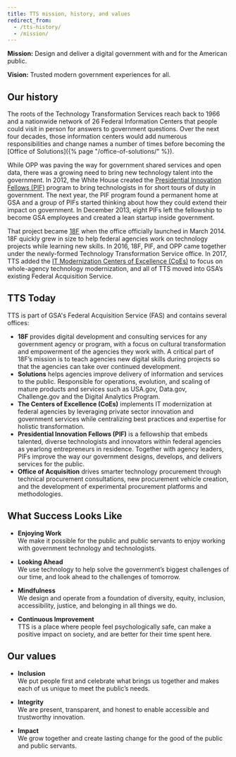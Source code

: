 ```yaml
---
title: TTS mission, history, and values
redirect_from:
  - /tts-history/
  - /mission/
---
```


**Mission:** Design and deliver a digital government with and for the American
public.

**Vision:** Trusted modern government experiences for all.

## Our history

The roots of the Technology Transformation Services reach back to 1966 and a
nationwide network of 26 Federal Information Centers that people could visit in
person for answers to government questions. Over the next four decades, those
information centers would add numerous responsibilities and change names a
number of times before becoming the [Office of
Solutions]({% page "/office-of-solutions/" %}).

While OPP was paving the way for government shared services and open data, there
was a growing need to bring new technology talent into the government. In 2012,
the White House created the
[Presidential Innovation Fellows (PIF)](https://presidentialinnovationfellows.gov/)
program to bring technologists in for short tours of duty in government. The
next year, the PIF program found a permanent home at GSA and a group of PIFs
started thinking about how they could extend their impact on government. In
December 2013, eight PIFs left the fellowship to become GSA employees and
created a lean startup inside government.

That project became [18F](https://18f.gsa.gov/) when the office officially
launched in March 2014. 18F quickly grew in size to help federal agencies work
on technology projects while learning new skills. In 2016, 18F, PIF, and OPP
came together under the newly-formed Technology Transformation Service office.
In 2017, TTS added the
[IT Modernization Centers of Excellence (CoEs)](https://coe.gsa.gov/) to focus
on whole-agency technology modernization, and all of TTS moved into GSA’s
existing Federal Acquisition Service.

## TTS Today

TTS is part of GSA's Federal Acquisition Service (FAS) and contains several
offices:

- **18F** provides digital development and consulting services for any
  government agency or program, with a focus on cultural transformation and
  empowerment of the agencies they work with. A critical part of 18F’s mission
  is to teach agencies new digital skills during projects so that the agencies
  can take over continued development.
- **Solutions** helps agencies improve delivery of information and services to
  the public. Responsible for operations, evolution, and scaling of mature
  products and services such as USA.gov, Data.gov, Challenge.gov and the Digital
  Analytics Program.
- **The Centers of Excellence (CoEs)** implements IT modernization at federal
  agencies by leveraging private sector innovation and government services while
  centralizing best practices and expertise for holistic transformation.
- **Presidential Innovation Fellows (PIF)** is a fellowship that embeds
  talented, diverse technologists and innovators within federal agencies as
  yearlong entrepreneurs in residence. Together with agency leaders, PIFs
  improve the way our government designs, develops, and delivers services for
  the public.
- **Office of Acquisition** drives smarter technology procurement through
  technical procurement consultations, new procurement vehicle creation, and the
  development of experimental procurement platforms and methodologies.

## What Success Looks Like

- **Enjoying Work**  
  We make it possible for the public and public servants to enjoy working with
  government technology and technologists.

- **Looking Ahead**  
  We use technology to help solve the government’s biggest challenges of our
  time, and look ahead to the challenges of tomorrow.

- **Mindfulness**  
  We design and operate from a foundation of diversity, equity, inclusion,
  accessibility, justice, and belonging in all things we do.

- **Continuous Improvement**  
  TTS is a place where people feel psychologically safe, can make a positive
  impact on society, and are better for their time spent here.

## Our values

- **Inclusion**  
   We put people first and celebrate what brings us together and makes each of us
  unique to meet the public’s needs.

- **Integrity**  
   We are present, transparent, and honest to enable accessible and trustworthy innovation.

- **Impact**  
   We grow together and create lasting change for the good of the public and public
  servants.
